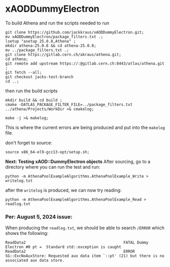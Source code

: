 # xAODDummyElectron


To build Athena and run the scripts needed to run

```
git clone https://github.com/jackkraus/xAODDummyElectron.git;
mv xAODDummyElectron/package_filters.txt .;
lsetup "asetup 25.0.8,Athena" ; 
mkdir athena-25.0.8 && cd athena-25.0.8; 
mv ../package_filters.txt .; 
git clone https://gitlab.cern.ch/akraus/athena.git; 
cd athena; 
git remote add upstream https://:@gitlab.cern.ch:8443/atlas/athena.git ;
git fetch --all;
git checkout jacks-test-branch
cd ..;
```

then run the build scripts
```
mkdir build && cd build ;
cmake -DATLAS_PACKAGE_FILTER_FILE=../package_filters.txt ../athena/Projects/WorkDir >& cmakelog;

make -j >& makelog;
```
This is where the current errors are being produced and put into the `makelog` file. 

don't forget to source:
```
source x86_64-el9-gcc13-opt/setup.sh;
```


**Next: Testing xAOD::DummyElectron objects**
After sourcing, go to a directory where you can run the test and run: 
```
python -m AthenaPoolExampleAlgorithms.AthenaPoolExample_Write > writelog.txt
```
after the `writelog` is produced, we can now try reading:
```
python -m AthenaPoolExampleAlgorithms.AthenaPoolExample_Read > readlog.txt
```

### Per: August 5, 2024 issue: 
When producing the `readlog.txt`, we should be able to search `/ERROR` which shows the following:
```
ReadData2                                           FATAL Dummy Electron #0 pt =  Standard std::exception is caught
ReadData2                                           ERROR SG::ExcNoAuxStore: Requested aux data item `::pt' (21) but there is no associated aux data store.
```

